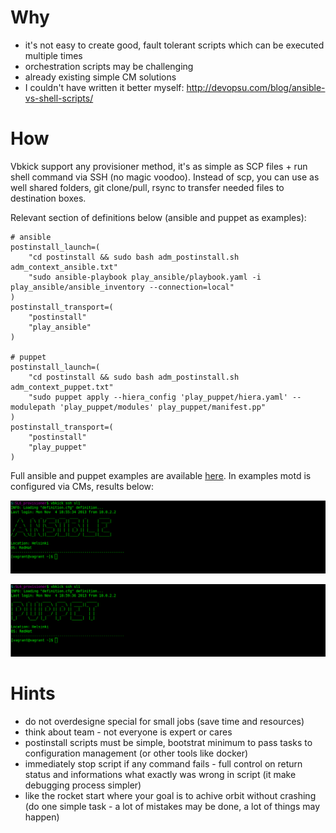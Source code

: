 # Why

 - it's not easy to create good, fault tolerant scripts which can be executed multiple times
 - orchestration scripts may be challenging
 - already existing simple CM solutions
 - I couldn't have written it better myself: http://devopsu.com/blog/ansible-vs-shell-scripts/

# How

 Vbkick support any provisioner method, it's as simple as SCP files + run shell command via SSH (no magic voodoo).
 Instead of scp, you can use as well shared folders, git clone/pull, rsync to transfer needed files to destination boxes.

 Relevant section of definitions below (ansible and puppet as examples):
```
# ansible
postinstall_launch=(
    "cd postinstall && sudo bash adm_postinstall.sh adm_context_ansible.txt"
    "sudo ansible-playbook play_ansible/playbook.yaml -i play_ansible/ansible_inventory --connection=local"
)
postinstall_transport=(
    "postinstall"
    "play_ansible"
)

# puppet
postinstall_launch=(
    "cd postinstall && sudo bash adm_postinstall.sh adm_context_puppet.txt"
    "sudo puppet apply --hiera_config 'play_puppet/hiera.yaml' --modulepath 'play_puppet/modules' play_puppet/manifest.pp"
)
postinstall_transport=(
    "postinstall"
    "play_puppet"
)
```

 Full ansible and puppet examples are available [here](../examples/SL6_provisioner). In examples motd is configured via CMs, results below:

![provisioners-ansible](screens/provisioners-ansible.png)

![provisioners-puppet](screens/provisioners-puppet.png)

# Hints
 - do not overdesigne special for small jobs (save time and resources)
 - think about team - not everyone is expert or cares
 - postinstall scripts must be simple, bootstrat minimum to pass tasks to configuration management (or other tools like docker)
 - immediately stop script if any command fails - full control on return status and informations what exactly was wrong in script (it make debugging process simpler)
 - like the rocket start where your goal is to achive orbit without crashing (do one simple task - a lot of mistakes may be done, a lot of things may happen)
